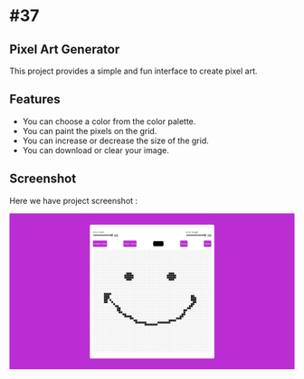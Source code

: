# #37

## Pixel Art Generator
This project provides a simple and fun interface to create pixel art.

## Features
- You can choose a color from the color palette.
- You can paint the pixels on the grid.
- You can increase or decrease the size of the grid.
- You can download or clear your image.

## Screenshot
Here we have project screenshot :

![screenshot](screenshot.jpeg)